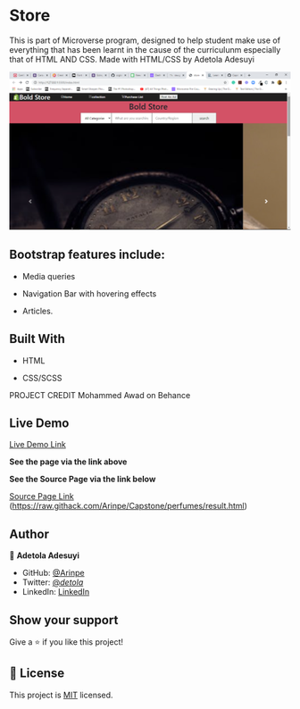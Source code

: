 # Store
[](https://img.shields.io/badge/Microverse-blueviolet)


This is part of Microverse program, designed to help student make use of everything that has been learnt in the cause of the curriculunm especially that of HTML AND CSS. Made with HTML/CSS by  Adetola Adesuyi


![screenshot](/img/capstone.png)

## Bootstrap features include:

- Media queries

- Navigation Bar with hovering effects

- Articles.


## Built With

- HTML

- CSS/SCSS

PROJECT CREDIT
Mohammed Awad on Behance


## Live Demo

[Live Demo Link](https://raw.githack.com/Arinpe/Capstone/perfumes/index.html)

**See the page via the link above**

**See the Source Page via the link below**

[Source Page Link](http://127.0.0.1:5500/index.html)
        (https://raw.githack.com/Arinpe/Capstone/perfumes/result.html)

## Author

👤 **Adetola Adesuyi**

- GitHub: [@Arinpe](https://github.com/Arinpe)
- Twitter: [@_detola_](https://twitter.com/_detola_)
- LinkedIn: [LinkedIn](https://www.linkedin.com/in/adesuyi-adetola-7b4451111/)

## Show your support

Give a ⭐️ if you like this project!

## 📝 License

This project is [MIT](LICENSE) licensed.
